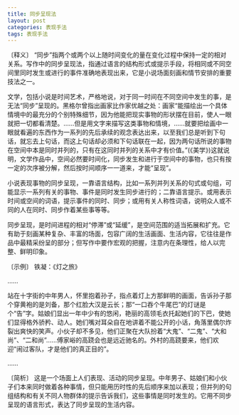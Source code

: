 ```yaml
---
title: 同步呈现法
layout: post
categories: 表现手法
tags: 表现手法
---
```


〔释义〕 “同步”指两个或两个以上随时间变化的量在变化过程中保持一定的相对关系。写作中的同步呈现法，指通过语言的结构形式或提示手段，将相同或不同空间里同时发生或进行的事件准确地表现出来，它是小说场面刻画和情节安排的重要技法之一。

文学，包括小说是时间艺术，严格地说，对于同一时间在不同空间中发生的事，是无法“同步”呈现的。黑格尔曾指出画家比作家优越之处：画家“能描绘出一个具体情境中的最充分的个别特殊细节，因为他能把现实事物的形状摆在目前，使人一眼就把一切都看清楚。……但是用文字来描写这类事物和情境，……就要把绘画中一眼就看遍的东西作为一系列的先后承续的观念表达出来，以至我们总是听到下句话，就忘去上句话，而这上句话却必须和下句话联在一起，因为两句话所说的事物在空间中本是同时并列的，只有在这同时并列的关系中才有价值。”(《美学》)这就说明，文学作品中，空间必然要时间化，同步发生和进行于空间中的事物，也只有按一定的次序被分解，然后按时间顺序一一道来，才能“呈现”。

小说表现事物的同步呈现，一靠语言结构，比如一系列并列关系的句式或句组，可能显示一系列有关的事物、事件是同时发生同步进行的；二靠语言提示。或用表示时间或空间的词语，提示事件的同时、同步；或用有关人称性词语，说明众人或不同的人在同时、同步作着某些事等等。

同步呈现，是时间进程的相对“停滞”或“延缓”，是空间范围的适当拓展和扩充。它有助于刻画某种复杂、丰富的场面，包容广阔的生活画面、生活内容，它往往是作品中最精采纷呈的部分；但写作中要作宏观的把握，注意内在条理性，给人以完整、鲜明印象。

〔示例〕 铁凝：《灯之旅》

……

站在十字街的中年男人，怀里抱着孙子，指点着灯上方那鲜明的画面，告诉孙子那个穿黄袍的是刘备，那个红脸大汉是云长；那“一口吞个牛尾巴”的灯谜是个“告”字。姑娘们显出一年中少有的悠闲，艳丽的高领毛衣托起她们的下巴，使她们显得格外骄矜、动人。她们嘴对耳朵自在地讲着不能公开的小话，角落里偶尔炸裂出爽快的笑声。小伙子却不多见，他们正聚在大队扮着“大鬼”、“二鬼”、“大和尚”、“二和尚”……傅家峪的高跷会也是远近驰名的。外村的高跷要来，他们欢迎“闹过客队，才是他们的真正目的”。

……

〔简析〕 这是一个场面上人们表现、活动的同步呈现。中年男子、姑娘们和小伙子们本来同时做着各种事情，但只能用历时性的先后顺序来加以表现；但并列的句组结构和有关不同人物群体的提示告诉我们，这些事情是同时发生的。它用不同步呈现的语言形式，表达了同步呈现的生活内容。 